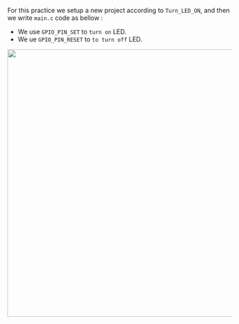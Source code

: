 For this practice we setup a new project according to `Turn_LED_ON`, and then we write `main.c` code as bellow :
 - We use `GPIO_PIN_SET` to `turn on` LED. 
 - We ue  `GPIO_PIN_RESET` to `to turn off` LED.

 <p align="center">
  <img 
    width="1200"
    height="600"
    src="../images/s2/Blinkingled.png"
  >
</p>

